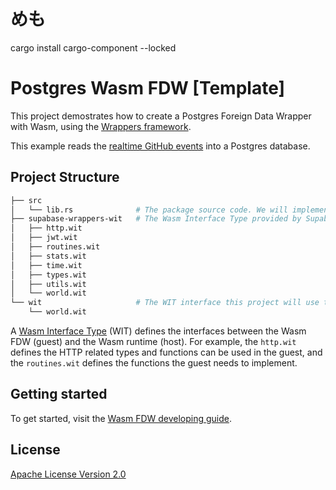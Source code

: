 # めも
cargo install cargo-component --locked

# Postgres Wasm FDW [Template]

This project demostrates how to create a Postgres Foreign Data Wrapper with Wasm, using the [Wrappers framework](https://github.com/supabase/wrappers).

This example reads the [realtime GitHub events](https://api.github.com/events) into a Postgres database. 

## Project Structure

```bash
├── src
│   └── lib.rs              # The package source code. We will implement the FDW logic, in this file.
├── supabase-wrappers-wit   # The Wasm Interface Type provided by Supabase. See below for a detailed description.
│   ├── http.wit
│   ├── jwt.wit
│   ├── routines.wit
│   ├── stats.wit
│   ├── time.wit
│   ├── types.wit
│   ├── utils.wit
│   └── world.wit
└── wit                     # The WIT interface this project will use to build the Wasm package.
    └── world.wit
```

A [Wasm Interface Type](https://github.com/bytecodealliance/wit-bindgen) (WIT) defines the interfaces between the Wasm FDW (guest) and the Wasm runtime (host). For example, the `http.wit` defines the HTTP related types and functions can be used in the guest, and the `routines.wit` defines the functions the guest needs to implement.

## Getting started

To get started, visit the [Wasm FDW developing guide](https://fdw.dev/guides/create-wasm-wrapper/).

## License

[Apache License Version 2.0](./LICENSE)
